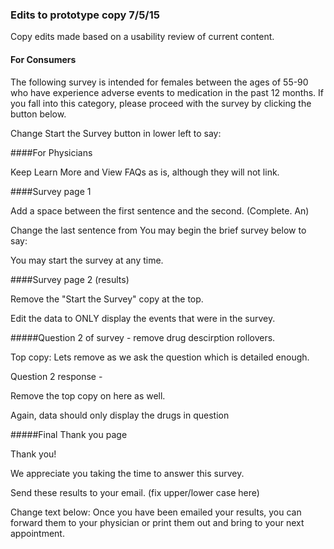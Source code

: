 
### Edits to prototype copy 7/5/15

Copy edits made based on a usability review of current content.

#### For Consumers
The following survey is intended for females between the ages of 55-90 who have experience adverse events to medication in the past 12 months. 
If you fall into this category, please proceed with the survey by clicking the button below.

Change Start the Survey button in lower left to say:

####For Physicians

Keep Learn More and View FAQs as is, although they will not link.

####Survey page 1

Add a space between the first sentence and the second. (Complete. An)

Change the last sentence from You may begin the brief survey below to say:

You may start the survey at any time.

####Survey page 2 (results)

Remove the "Start the Survey" copy at the top.

Edit the data to ONLY display the events that were in the survey.

#####Question 2 of survey - remove drug descirption rollovers.

Top copy: Lets remove as we ask the question which is detailed enough.

Question 2 response - 

Remove the top copy on here as well.

Again, data should only display the drugs in question

#####Final Thank you page

Thank you!

We appreciate you taking the time to answer this survey.

Send these results to your email.  (fix upper/lower case here)

Change text below:
Once you have been emailed your results, you can forward them to your physician or print them out and bring to your next appointment.
